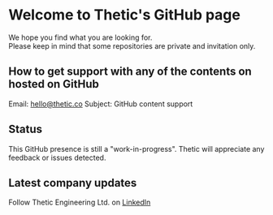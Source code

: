 # Welcome to Thetic's GitHub page
We hope you find what you are looking for.  
Please keep in mind that some repositories are private and invitation only.

## How to get support with any of the contents on hosted on GitHub
Email: hello@thetic.co
Subject: GitHub content support

## Status
This GitHub presence is still a "work-in-progress".
Thetic will appreciate any feedback or issues detected.

## Latest company updates
Follow Thetic Engineering Ltd. on [LinkedIn](<https://www.linkedin.com/company/thetic-engineering>)
